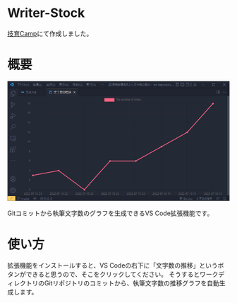 # Writer-Stock
[技育Camp](https://talent.supporterz.jp/geekcamp/)にて作成しました。  

# 概要
![img1](LT/img3.png)

Gitコミットから執筆文字数のグラフを生成できるVS Code拡張機能です。

# 使い方
拡張機能をインストールすると、VS Codeの右下に「文字数の推移」というボタンができると思うので、そこをクリックしてください。
そうするとワークディレクトリのGitリポジトリのコミットから、執筆文字数の推移グラフを自動生成します。


